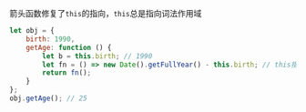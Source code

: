 箭头函数修复了`this`的指向，`this`总是指向词法作用域
```JavaScript
let obj = {
    birth: 1990,
    getAge: function () {
        let b = this.birth; // 1990
        let fn = () => new Date().getFullYear() - this.birth; // this指向obj对象
        return fn();
    }
};
obj.getAge(); // 25
```
